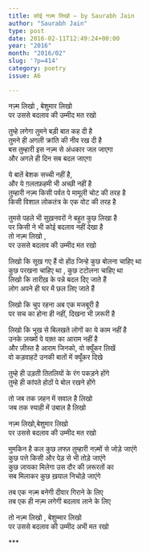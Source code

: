 ```yaml
---
title: कोई नज़्म लिखो – by Saurabh Jain
author: "Saurabh Jain"
type: post
date: 2016-02-11T12:49:24+00:00
year: "2016"
month: "2016/02"
slug: '?p=414'
category: poetry
issue: A6

---
```

नज़्म लिखो , बेशुमार लिखो  
पर उससे बदलाव की उम्मीद मत रखो 

तुम्हे लगेगा तुमने बड़ी बात कह दी है  
तुमने ही अगली क्रांति की नीव रख दी है  
बस तुम्हारी इस नज़्म से अंधकार जल जाएगा  
और अगले ही दिन सब बदल जाएगा 

ये बातें बेशक सच्ची नहीं है,  
और ये ग़लतफ़हमी भी अच्छी नहीं है  
तुम्हारी नज़्म किसी पर्वत पे मामूली चोट की तरह है  
किसी विशाल लोकतंत्र के एक वोट की तरह है 

तुमसे पहले भी सुख़नवरों ने बहुत कुछ लिखा है  
पर किसी ने भी कोई बदलाव नहीं देखा है  
तो नज़्म लिखो ,  
पर उससे बदलाव की उम्मीद मत रखो 

लिखो कि सूख गए हैं वो होंठ जिन्हे कुछ बोलना चाहिए था  
कुछ परखना चाहिए था , कुछ टटोलना चाहिए था  
लिखो कि तारीख़ के पन्ने बदल दिए जाते हैं  
लोग अपने ही घर में छल लिए जाते हैं 

लिखो कि चुप रहना अब एक मजबूरी है  
पर सच का होना ही नहीं, दिखना भी ज़रूरी है 

लिखो कि भूख से बिलखते लोगों का ये काम नहीं है  
उनके ज़ख्मों पे वक़्त का आराम नहीं है  
और ज़ीस्त है आराम जिनको, वो क्यूँकर लिखें  
वो कड़वाहटें उनकी बातों में क्यूँकर दिखे 

तुम्हे ही उड़ती तितलियों के रंग पकड़ने होंगे  
तुम्हे ही कांपते होठों पे बोल रखने होंगे 

तो जब तक ज़हन में सवाल है लिखो  
जब तक स्याही में उबाल है लिखो 

नज़्म लिखो,बेशुमार लिखो  
पर उससे बदलाव की उम्मीद मत रखो 

मुमकिन है कल कुछ लफ्ज़ तुम्हारी नज़्मों से जोड़े जाएंगे  
कुछ पत्ते किसी और पेड़ से भी तोड़े जाएंगे  
कुछ ज़ायका मिलेगा उस दौर की ज़रूरतों का  
सब मिलाकर कुछ ख़याल निचोड़े जाएंगे 

तब एक नज़्म बनेगी दीवार गिराने के लिए  
तब एक ही नज़्म लगेगी बदलाव लाने के लिए 

तो नज़्म लिखो , बेशुम्मार लिखो  
पर उससे बदलाव की उम्मीद अभी मत रखो 

\***
